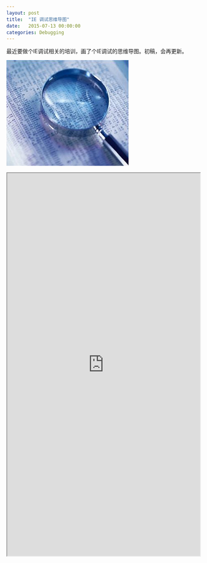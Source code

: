 ```yaml
---
layout: post
title:  "IE 调试思维导图"
date:   2015-07-13 00:00:00
categories: Debugging
---
```


最近要做个IE调试相关的培训，画了个IE调试的思维导图。初稿，会再更新。

![debug](/assets/images/posts/debug.png)

<!--more-->

<iframe src="http://naotu.baidu.com/viewshare.html?shareId=awz3mb8ij8c0" style="width:100%;height:1000px"></iframe>

